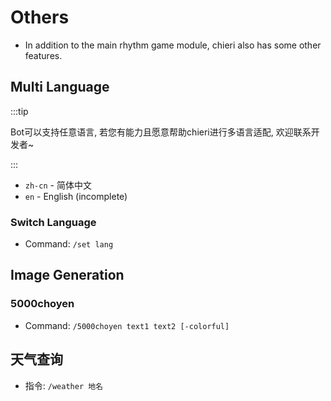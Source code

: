 # Others

- In addition to the main rhythm game module, chieri also has some other features.



## Multi Language

:::tip

Bot可以支持任意语言, 若您有能力且愿意帮助chieri进行多语言适配, 欢迎联系开发者~

:::

- `zh-cn` - 简体中文
- `en` - English (incomplete)



### Switch Language

- Command: `/set lang`



## Image Generation

### 5000choyen

- Command: `/5000choyen text1 text2 [-colorful]`



## 天气查询

- 指令: `/weather 地名`
